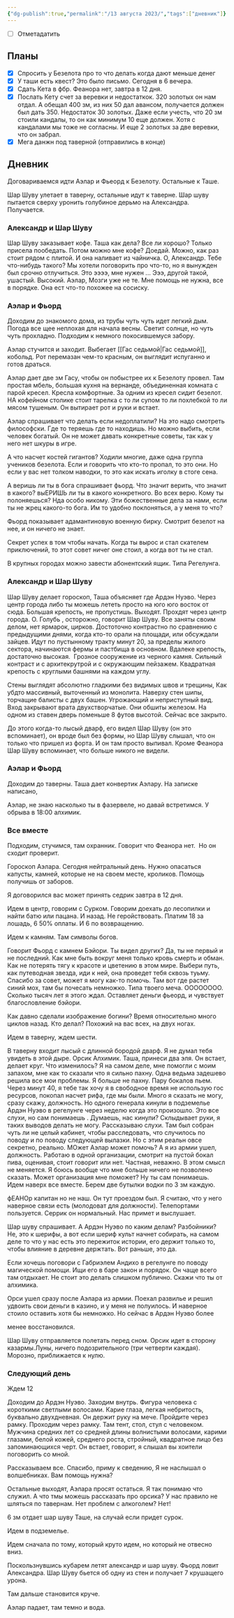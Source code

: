 ```yaml
---
{"dg-publish":true,"permalink":"/13 августа 2023/","tags":["дневник"]}
---
```


- [ ] Отметадатить
## Планы

- [x] Спросить у Безелота про то что делать когда дают меньше денег
- [x] У таши есть квест? Это было письмо. Сегодня в 6 вечера.
- [x] Сдать Кета в фбр. Феанора нет, завтра в 12 дня.
- [x] Послать Кету счет за веревки и недостаткок. 320 золотых он нам отдал. А обещал 400 зм, из них 50 дал авансом, получается должен был дать 350. Недостаток 30 золотых. Даже если учесть, что 20 зм стоили кандалы, то он как минимум 10 еще должен. Хотя с кандалами мы тоже не согласны. И еще 2 золотых за две веревки, что он забрал.
- [x] Мега данжн под таверной (отправились в конце)

## Дневник

Договариваемся идти Аэлар и Фьеорд к Безелоту. Остальные к Таше.

Шар Шуву улетает в таверну, остальные идут к таверне. Шар шуву пытается сверху уронить голубиное дерьмо на Александра. Получается.

### Александр и Шар Шуву

Шар Шуву заказывает кофе. Таша как дела? Все ли хорошо? Только присела пообедать. Потом можно мне кофе? Доедай. Можно, как раз стоит рядом с плитой. И она наливает из чайничка. О, Александр. Тебе что-нибудь такого? Мы хотели поговорить про что-то, но я вынужден был срочно отлучиться. Это ээээ, мне нужен ... Эээ, другой такой, ушастый. Высокий. Аэлар, Мозги уже не те. Мне помощь не нужна, все в порядке. Она ест что-то похожее на сосиску.

### Аэлар и Фьорд

Доходим до знакомого дома, из трубы чуть чуть идет легкий дым. Погода все щее неплохая для начала весны. Светит солнце, но чуть чуть прохладно. Подходим к немного покосившемуся забору.

Аэлар стучится и заходит. Выбегает [[Гас седьмой\|Гас седьмой]], кобольд. Рот перемазан чем-то красным, он выглядит испуганно и готов драться.

Аэлар дает две зм Гасу, чтобы он побыстрее их к Безелоту провел. Там простая мбель, большая кухня на вернанде, объединенная комната с парой кресел. Кресла комфортные. За одним из кресел сидит безелот. НА кофейном столике стоит тарелка с то ли супом то ли похлебкой то ли мясом тушеным. Он вытирает рот и руки и встает.

Аэлар спрашивает что делать если недоплатили? На это надо смотреть философски. Где то теряешь где то находишь. Но можно выбить, если человек богатый. Он не может давать конкретные советы, так как у него нет шкуры в игре.

А что насчет костей гигантов? Ходили многие, даже одна группа учеников безелота. Если и говорить что кто-то пропал, то это они. Но если у вас нет толком наводки, то это как искать иголку в стоге сена.

А веришь ли ты в бога спрашивает фьорд. Что значит верить, что значит в какого? выЕРИШЬ ли ты в какого конкретного. Во всех верю. Кому ты полоняешься? Нда особо никому. Эти божественные дела за нами, если ты не жрец какого-то бога. Им то удобно поклоняться, а у меня то что?

Фьорд показывает адамантиновую военную бирку. Смотрит безелот на нее, и он ничего не знает.

Секрет успех в том чтобы начать. Когда ты вырос и стал скателем приключений, то этот совет ничег оне стоил, а когда вот ты не стал.

В крупных городах можно завести абонентский ящик. Типа Регелунга.

### Александр и Шар Шуву

Шар Шуву делает гороскоп, Таша объясняет где Ардэн Нуэво. Через центр города либо ты можешь лететь просто на юго юго восток от сюда. Большая крепость, не пропустишь. Выходят. Прохдят через центр города. О. Голубь , осторожно, говорит Шар Шуву. Все заняты своим делом, нет ярмарок, цирков. Достоточно контрастно по сравнению с предыдущими днями, когда кто-то орали на площади, или обсуждали зайцев. Идут по пустынному тракту минут 20, за пределы жилого сектора, начинаются фермы и пастбища в основном. Вдалеке крепость, достаточно высокая.  Грозное сооружение из черного камня. Сильный контраст и с архитекрутрой и с окружающим пейзажем. Квадратная крепость с круглыми башнями на каждом углу.

Стены выглядят абсолютно гладкими без видимых швов и трещины, Как убдто массивный, выточенный из монолита. Наверху стен шипы, торчащие балисты с двух башен. Угрожающий и неприступный вид. Вход закрывают врата двухстворчатые. Они обшиты железом. На одном из ставен дверь поменьше 8 футов высотой. Сейчас все закрыто.

До этого когда-то лысый дварф, его видел Шар Шуву (он это вспоминает), он вроде был без формы, но Шар Шуву слышал, что он только что пришел из форта. И он там просто выпивал. Кроме Феанора Шар Шуву вспоминает, что больше никого не видели.

### Аэлар и Фьорд

Доходим до таверны. Таша дает конвертик Аэлару. На записке написано,

Аэлар, не знаю насколько ты в фазервеле, но давай встретимся. У обрыва в 18:00 алхимик.

### Все вместе

Подходим, стучимся, там охранник. Говорит что Феанора нет.  Но он сходит проверит.

Гороскоп Аэлара. Сегодня нейтральный день. Нужно опасаться капусты, камней, которые не на своем месте, кроликов. Помощь получишь от заборов.

Я договорился вас может принять седрик завтра в 12 дня.

Идем в центр, говорим с Сурком. Говорим доехать до лесопилки и найти батю или пацана. И назад. Не геройствовать. Платим 18 за лошадь, 6 50% оплаты. И 6 по возвращению.

Идем к камням. Там символы богов.

Говорит Фьорд с камнем Бэйори. Ты видел других? Да, ты не первый и не последний. Как мне быть вокруг меня только кровь смерть и обман. Как не потерять тягу к красоте и цветению в этом мире. Выбери путь, как путеводная звезда, иди к ней, она проведет тебя сквозь туьму. Спасибо за совет, может я могу как-то помочь. Там вот где растет синий мох, там бы почесать немножко. Типа твоего меча. ОООООООО. Сколько тысяч лет я этого ждал. Оставляет деньги фьеорд, и чувствует благословление бэйори.

Как давно сделали изображение богини? Время относительно много циклов назад. Кто делал? Похожий на вас всех, на двух ногах.

Идем в таверну, ждем шести.

В таверну входит лысый с длинной бородой дварф. Я не думал тебя увидеть в этой дыре. Орсик Алхимик. Таша, принеси два эля. Он встает, делает круг. Что изменилось? Я на самом деле, мне помогли с моим запахом, мне как то сказали что я сильно пахну. Одна ведьма задешево решила все мои проблемы. Я больше не пахну. Пару бокалов пьем. Через минут 40, я тебе так хочу я в свободное время не использую гос ресурсов, покопал насчет рифа, где мы были. Много я сказать не могу, сразу скажу, должность. Но одного генерала кинули в подземелье Ардэн Нуэво в регелунге через неделю когда это произошло. Это все слухи, но сам понимаешь . Думаешь, нас кинули? Склыдывает руки, я таких выводов делать не могу. Рассказываю слухи. Там был собран чуть ли не целый кабинет, чтобы расследовать, что случилось по поводу и по поводу следующей вылазки. Но с этим реальн овсе секретно, реально. МОжет Аэлар может помочь? А я из армии ушел, должность. Работаю в одной организации, смотрит на пустой бокал пива, оценивая, стоит говорит или нет. Частная, неважно. В этом смысл не меняется. Я боюсь вообще что мне больше ничего не позволено сказать. Может организация мне поможет? Ну ты сам понимаешь. Идем наверх все вместе. Берем две бутылки водки по 3 зм каждую.

фЕАНОр капитан но не наш. Он тут проездом был. Я считаю, что у него наверное связи есть (молодоват для должности). Телепортами пользуется. Серрик он нормальный. Нас примет и выслушает.

Шар шуву спрашивает. А Ардэн Нуэво по каким делам? Разбойники? Не, это к шерифы, а вот если шериф культ начнет собирать, на самом деле то что у нас есть это пережиток истории, его держит только то, чтобы влияние в деревне держтать. Вот раньше, это да.

Если хочешь поговори с Габриэлем Андихо в регелунге по поводу магической помощи. Ищи его в баре закон и порядок. Он чаще всего там отдыхает. Не стоит это делать слишком публично. Скажи что ты от алхимика.

Орси ушел сразу после Аэлара из армии. Поехал развилье и решил удвоить свои деньги в казино, и у меня не полуилось. И наверное стоило оставить хотя бы немножко. Но сейчас в Ардэн Нуэво более

менее восстановился.

Шар Шуву отправляется полетать перед сном. Орсик идет в сторону казармы.Луны, ничего подозрительного (три четверти каждая). Морозно, приближается к нулю.

### Следующий день

Ждем 12

Доходим до Ардэн Нуэво. Заходим внутрь. Фигура человека с короткими светлыми волосами. Карие глаза, легкая небритость, буквально двухдневная. Он держит руку на мече. Пройдите через рамку. Проходим через рамку. Там тент, стол, стул с человеком. Мужчина средних лет со средней длины волнистыми волосами, карими глазами, белой кожей, среднего роста, стройный, квадратное лицо без запоминающихся черт. Он встает, говорит, я слышал вы хоители поговорить со мной.

Рассказываем все. Спасибо, приму к сведению, Я не наслышал о волшебниках. Вам помощь нужна?

Остальные выходят, Аэлара просят остаться. Я так понимаю что служил. А что тмы можешь рассказать про орсика? У нас правило не шляться по тавернам. Нет проблем с алкоголем? Нет!

6 зм отдает шар шуву Таше, на случай если придет сурок.

Идем в подземелье.

Идем сначала по тому, который круто идем, но который не отвесно вниз.

Поскользнувшись кубарем летят александр и шар шуву. Фьорд ловит Александра. Шар Шуву бьется об одну из стен и получает 7 крушащего урона.

Там дальше становится круче.

Аэлар падает, там темно и вода.